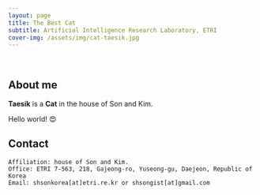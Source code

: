 ```yaml
---
layout: page
title: The Best Cat
subtitle: Artificial Intelligence Research Laboratory, ETRI
cover-img: /assets/img/cat-taesik.jpg
---
```


<br/>

## About me

**Taesik** is a **Cat** in the house of Son and Kim.

Hello world! &#128525;

## Contact

```
Affiliation: house of Son and Kim.
Office: ETRI 7-563, 218, Gajeong-ro, Yuseong-gu, Daejeon, Republic of Korea
Email: shsonkorea[at]etri.re.kr or shsongist[at]gmail.com
```
